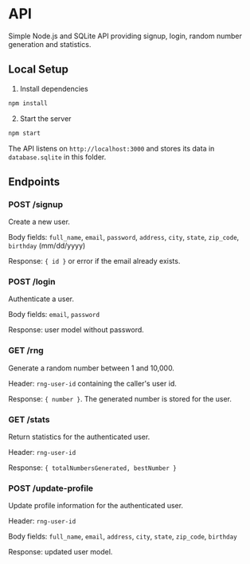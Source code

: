 # API

Simple Node.js and SQLite API providing signup, login, random number generation and statistics.

## Local Setup

1. Install dependencies

```bash
npm install
```

2. Start the server

```bash
npm start
```

The API listens on `http://localhost:3000` and stores its data in `database.sqlite` in this folder.

## Endpoints

### POST /signup
Create a new user.

Body fields: `full_name`, `email`, `password`, `address`, `city`, `state`, `zip_code`, `birthday` (mm/dd/yyyy)

Response: `{ id }` or error if the email already exists.

### POST /login
Authenticate a user.

Body fields: `email`, `password`

Response: user model without password.

### GET /rng
Generate a random number between 1 and 10,000.

Header: `rng-user-id` containing the caller's user id.

Response: `{ number }`. The generated number is stored for the user.

### GET /stats
Return statistics for the authenticated user.

Header: `rng-user-id`

Response: `{ totalNumbersGenerated, bestNumber }`

### POST /update-profile
Update profile information for the authenticated user.

Header: `rng-user-id`

Body fields: `full_name`, `email`, `address`, `city`, `state`, `zip_code`, `birthday`

Response: updated user model.
